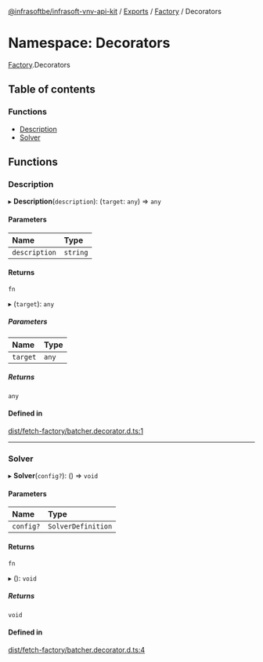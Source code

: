 [@infrasoftbe/infrasoft-vnv-api-kit](../README.md) / [Exports](../modules.md) / [Factory](Factory.md) / Decorators

# Namespace: Decorators

[Factory](Factory.md).Decorators

## Table of contents

### Functions

- [Description](Factory.Decorators.md#description)
- [Solver](Factory.Decorators.md#solver)

## Functions

### Description

▸ **Description**(`description`): (`target`: `any`) => `any`

#### Parameters

| Name | Type |
| :------ | :------ |
| `description` | `string` |

#### Returns

`fn`

▸ (`target`): `any`

##### Parameters

| Name | Type |
| :------ | :------ |
| `target` | `any` |

##### Returns

`any`

#### Defined in

[dist/fetch-factory/batcher.decorator.d.ts:1](https://github.com/infrasoftbe/Infrasoft-vnv-api-kit/blob/783d42b/dist/fetch-factory/batcher.decorator.d.ts#L1)

___

### Solver

▸ **Solver**(`config?`): () => `void`

#### Parameters

| Name | Type |
| :------ | :------ |
| `config?` | `SolverDefinition` |

#### Returns

`fn`

▸ (): `void`

##### Returns

`void`

#### Defined in

[dist/fetch-factory/batcher.decorator.d.ts:4](https://github.com/infrasoftbe/Infrasoft-vnv-api-kit/blob/783d42b/dist/fetch-factory/batcher.decorator.d.ts#L4)

